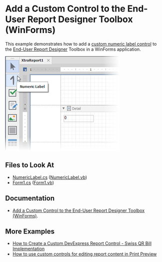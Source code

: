 ﻿# Add a Custom Control to the End-User Report Designer Toolbox (WinForms)

This example demonstrates how to add a [custom numeric label control](https://docs.devexpress.com/XtraReports/3307) to the [End-User Report Designer](https://docs.devexpress.com/XtraReports/10715) Toolbox in a WinForms application.

![](Images/winforms-eurd-custom-numeric-label.png)

## Files to Look At

- [NumericLabel.cs](CS/NumericLabel.cs) ([NumericLabel.vb](VB/NumericLabel.vb))
- [Form1.cs](CS/Form1.cs) ([Form1.vb](VB/Form1.vb))


## Documentation

- [Add a Custom Control to the End-User Report Designer Toolbox (WinForms)](https://docs.devexpress.com/XtraReports/7546/winforms-reporting/end-user-report-designer-for-winforms/api-and-customization/add-custom-control-to-the-end-user-report-designers-toolbox?v=22.1).

## More Examples

- [How to Create a Custom DevExpress Report Control - Swiss QR Bill Implementation](https://github.com/DevExpress-Examples/Reporting-Custom-Controls)
- [How to use custom controls for editing report content in Print Preview](https://github.com/DevExpress-Examples/Reporting_how-to-use-custom-controls-for-editing-report-content-in-print-preview-t453603)